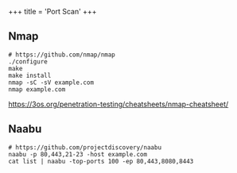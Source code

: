 +++
title = 'Port Scan'
+++

## Nmap

```
# https://github.com/nmap/nmap
./configure
make
make install
nmap -sC -sV example.com
nmap example.com
```

https://3os.org/penetration-testing/cheatsheets/nmap-cheatsheet/

## Naabu

```
# https://github.com/projectdiscovery/naabu
naabu -p 80,443,21-23 -host example.com
cat list | naabu -top-ports 100 -ep 80,443,8080,8443
```
